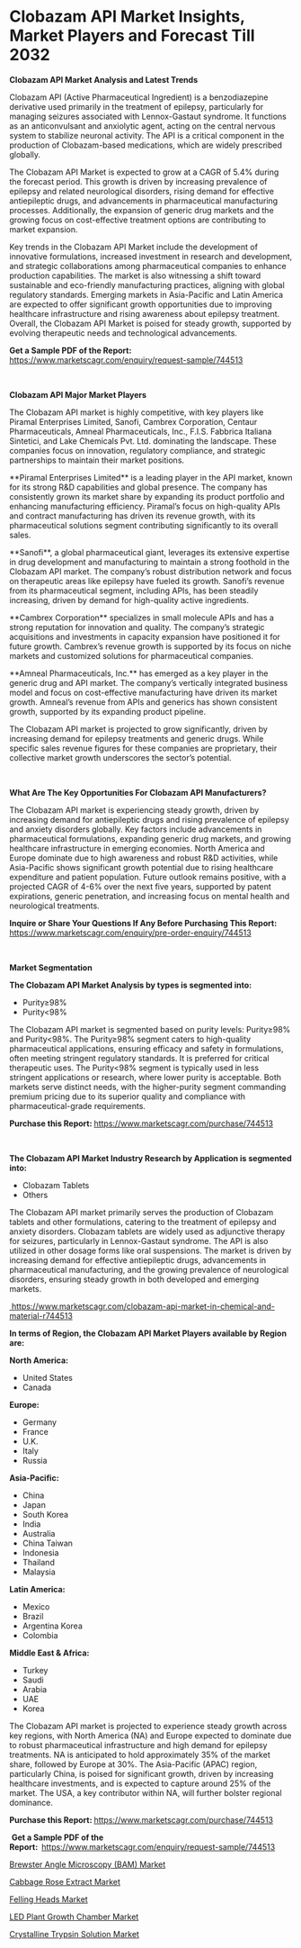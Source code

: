 <p><h1>Clobazam API Market Insights, Market Players and Forecast Till 2032</h1></p><p><strong>Clobazam API Market Analysis and Latest Trends</strong></p>
<p><p>Clobazam API (Active Pharmaceutical Ingredient) is a benzodiazepine derivative used primarily in the treatment of epilepsy, particularly for managing seizures associated with Lennox-Gastaut syndrome. It functions as an anticonvulsant and anxiolytic agent, acting on the central nervous system to stabilize neuronal activity. The API is a critical component in the production of Clobazam-based medications, which are widely prescribed globally.</p><p>The Clobazam API Market is expected to grow at a CAGR of 5.4% during the forecast period. This growth is driven by increasing prevalence of epilepsy and related neurological disorders, rising demand for effective antiepileptic drugs, and advancements in pharmaceutical manufacturing processes. Additionally, the expansion of generic drug markets and the growing focus on cost-effective treatment options are contributing to market expansion.</p><p>Key trends in the Clobazam API Market include the development of innovative formulations, increased investment in research and development, and strategic collaborations among pharmaceutical companies to enhance production capabilities. The market is also witnessing a shift toward sustainable and eco-friendly manufacturing practices, aligning with global regulatory standards. Emerging markets in Asia-Pacific and Latin America are expected to offer significant growth opportunities due to improving healthcare infrastructure and rising awareness about epilepsy treatment. Overall, the Clobazam API Market is poised for steady growth, supported by evolving therapeutic needs and technological advancements.</p></p>
<p><strong>Get a Sample PDF of the Report:&nbsp;</strong> <a href="https://www.marketscagr.com/enquiry/request-sample/744513?utm_campaign=2014&utm_medium=2&utm_source=Github&utm_content=ia&utm_term=20012025&utm_id=clobazam-api">https://www.marketscagr.com/enquiry/request-sample/744513</a></p>
<p>&nbsp;</p>
<p><strong>Clobazam API Major Market Players</strong></p>
<p><p>The Clobazam API market is highly competitive, with key players like Piramal Enterprises Limited, Sanofi, Cambrex Corporation, Centaur Pharmaceuticals, Amneal Pharmaceuticals, Inc., F.I.S. Fabbrica Italiana Sintetici, and Lake Chemicals Pvt. Ltd. dominating the landscape. These companies focus on innovation, regulatory compliance, and strategic partnerships to maintain their market positions.</p><p>**Piramal Enterprises Limited** is a leading player in the API market, known for its strong R&D capabilities and global presence. The company has consistently grown its market share by expanding its product portfolio and enhancing manufacturing efficiency. Piramal’s focus on high-quality APIs and contract manufacturing has driven its revenue growth, with its pharmaceutical solutions segment contributing significantly to its overall sales.</p><p>**Sanofi**, a global pharmaceutical giant, leverages its extensive expertise in drug development and manufacturing to maintain a strong foothold in the Clobazam API market. The company’s robust distribution network and focus on therapeutic areas like epilepsy have fueled its growth. Sanofi’s revenue from its pharmaceutical segment, including APIs, has been steadily increasing, driven by demand for high-quality active ingredients.</p><p>**Cambrex Corporation** specializes in small molecule APIs and has a strong reputation for innovation and quality. The company’s strategic acquisitions and investments in capacity expansion have positioned it for future growth. Cambrex’s revenue growth is supported by its focus on niche markets and customized solutions for pharmaceutical companies.</p><p>**Amneal Pharmaceuticals, Inc.** has emerged as a key player in the generic drug and API market. The company’s vertically integrated business model and focus on cost-effective manufacturing have driven its market growth. Amneal’s revenue from APIs and generics has shown consistent growth, supported by its expanding product pipeline.</p><p>The Clobazam API market is projected to grow significantly, driven by increasing demand for epilepsy treatments and generic drugs. While specific sales revenue figures for these companies are proprietary, their collective market growth underscores the sector’s potential.</p></p>
<p>&nbsp;</p>
<p><strong>What Are The Key Opportunities For Clobazam API Manufacturers?</strong></p>
<p><p>The Clobazam API market is experiencing steady growth, driven by increasing demand for antiepileptic drugs and rising prevalence of epilepsy and anxiety disorders globally. Key factors include advancements in pharmaceutical formulations, expanding generic drug markets, and growing healthcare infrastructure in emerging economies. North America and Europe dominate due to high awareness and robust R&D activities, while Asia-Pacific shows significant growth potential due to rising healthcare expenditure and patient population. Future outlook remains positive, with a projected CAGR of 4-6% over the next five years, supported by patent expirations, generic penetration, and increasing focus on mental health and neurological treatments.</p></p>
<p><strong>Inquire or Share Your Questions If Any Before Purchasing This Report:</strong> <a href="https://www.marketscagr.com/enquiry/pre-order-enquiry/744513?utm_campaign=2014&utm_medium=2&utm_source=Github&utm_content=ia&utm_term=20012025&utm_id=clobazam-api">https://www.marketscagr.com/enquiry/pre-order-enquiry/744513</a></p>
<p>&nbsp;</p>
<p><strong>Market Segmentation</strong></p>
<p><strong>The Clobazam API Market Analysis by types is segmented into:</strong></p>
<p><ul><li>Purity≥98%</li><li>Purity<98%</li></ul></p>
<p><p>The Clobazam API market is segmented based on purity levels: Purity≥98% and Purity<98%. The Purity≥98% segment caters to high-quality pharmaceutical applications, ensuring efficacy and safety in formulations, often meeting stringent regulatory standards. It is preferred for critical therapeutic uses. The Purity<98% segment is typically used in less stringent applications or research, where lower purity is acceptable. Both markets serve distinct needs, with the higher-purity segment commanding premium pricing due to its superior quality and compliance with pharmaceutical-grade requirements.</p></p>
<p><strong>Purchase this Report:&nbsp;</strong><a href="https://www.marketscagr.com/purchase/744513?utm_campaign=2014&utm_medium=2&utm_source=Github&utm_content=ia&utm_term=20012025&utm_id=clobazam-api">https://www.marketscagr.com/purchase/744513</a></p>
<p>&nbsp;</p>
<p><strong>The Clobazam API Market Industry Research by Application is segmented into:</strong></p>
<p><ul><li>Clobazam Tablets</li><li>Others</li></ul></p>
<p><p>The Clobazam API market primarily serves the production of Clobazam tablets and other formulations, catering to the treatment of epilepsy and anxiety disorders. Clobazam tablets are widely used as adjunctive therapy for seizures, particularly in Lennox-Gastaut syndrome. The API is also utilized in other dosage forms like oral suspensions. The market is driven by increasing demand for effective antiepileptic drugs, advancements in pharmaceutical manufacturing, and the growing prevalence of neurological disorders, ensuring steady growth in both developed and emerging markets.</p></p>
<p><a href="https://www.marketscagr.com/clobazam-api-market-in-chemical-and-material-r744513?utm_campaign=2014&utm_medium=2&utm_source=Github&utm_content=ia&utm_term=20012025&utm_id=clobazam-api">&nbsp;https://www.marketscagr.com/clobazam-api-market-in-chemical-and-material-r744513</a></p>
<p><strong>In terms of Region, the Clobazam API Market Players available by Region are:</strong></p>
<p>
    <p> <strong> North America: </strong>
        <ul>
            <li>United States</li>
            <li>Canada</li>
        </ul>
        </p> 
    <p> <strong> Europe: </strong>
        <ul>
            <li>Germany</li>
            <li>France</li>
            <li>U.K.</li>
            <li>Italy</li>
            <li>Russia</li>
        </ul>
        </p> 
    <p> <strong> Asia-Pacific: </strong>
        <ul>
            <li>China</li>
            <li>Japan</li>
            <li>South Korea</li>
            <li>India</li>
            <li>Australia</li>
            <li>China Taiwan</li>
            <li>Indonesia</li>
            <li>Thailand</li>
            <li>Malaysia</li>
        </ul>
        </p> 
    <p> <strong> Latin America: </strong>
        <ul>
            <li>Mexico</li>
            <li>Brazil</li>
            <li>Argentina Korea</li>
            <li>Colombia</li>
        </ul>
        </p> 
    <p> <strong> Middle East & Africa: </strong>
        <ul>
            <li>Turkey</li>
            <li>Saudi</li>
            <li>Arabia</li>
            <li>UAE</li>
            <li>Korea</li>
        </ul>
    </p>
    </p>
<p><p>The Clobazam API market is projected to experience steady growth across key regions, with North America (NA) and Europe expected to dominate due to robust pharmaceutical infrastructure and high demand for epilepsy treatments. NA is anticipated to hold approximately 35% of the market share, followed by Europe at 30%. The Asia-Pacific (APAC) region, particularly China, is poised for significant growth, driven by increasing healthcare investments, and is expected to capture around 25% of the market. The USA, a key contributor within NA, will further bolster regional dominance.</p></p>
<p><strong>Purchase this Report: </strong><a href="https://www.marketscagr.com/purchase/744513?utm_campaign=2014&utm_medium=2&utm_source=Github&utm_content=ia&utm_term=20012025&utm_id=clobazam-api">https://www.marketscagr.com/purchase/744513</a></p>
<p>&nbsp;<strong>Get a Sample PDF of the Report:&nbsp;&nbsp;</strong><a href="https://www.marketscagr.com/enquiry/request-sample/744513?utm_campaign=2014&utm_medium=2&utm_source=Github&utm_content=ia&utm_term=20012025&utm_id=clobazam-api">https://www.marketscagr.com/enquiry/request-sample/744513</a></p>
<p><strong></strong></p>
<p><p><a href="https://www.linkedin.com/pulse/brewster-angle-microscopy-bam-market-size-overview-comprehensive-ogvhe?utm_campaign=2014&utm_medium=2&utm_source=Github&utm_content=ia&utm_term=20012025&utm_id=clobazam-api">Brewster Angle Microscopy (BAM) Market</a></p><p><a href="https://www.linkedin.com/pulse/cabbage-rose-extract-market-refracting-trends-consumer-tx9cc?utm_campaign=2014&utm_medium=2&utm_source=Github&utm_content=ia&utm_term=20012025&utm_id=clobazam-api">Cabbage Rose Extract Market</a></p><p><a href="https://www.linkedin.com/pulse/felling-heads-market-report-detailed-size-analysis-forecasted-qvcwe?utm_campaign=2014&utm_medium=2&utm_source=Github&utm_content=ia&utm_term=20012025&utm_id=clobazam-api">Felling Heads Market</a></p><p><a href="https://github.com/YashRP12/Market-Research-Report-List-7/blob/main/led-plant-growth-chamber-market.md?utm_campaign=2014&utm_medium=2&utm_source=Github&utm_content=ia&utm_term=20012025&utm_id=clobazam-api">LED Plant Growth Chamber Market</a></p><p><a href="https://www.linkedin.com/pulse/detailed-examination-crystalline-trypsin-solution-market-i4cic?utm_campaign=2014&utm_medium=2&utm_source=Github&utm_content=ia&utm_term=20012025&utm_id=clobazam-api">Crystalline Trypsin Solution Market</a></p></p>